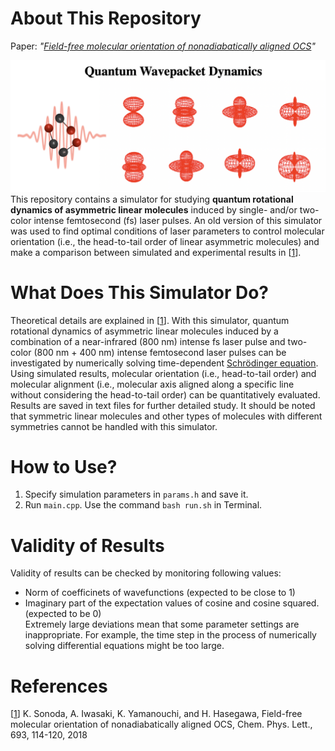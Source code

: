 # About This Repository
Paper: *"[Field-free molecular orientation of nonadiabatically aligned OCS](https://www.sciencedirect.com/science/article/abs/pii/S0009261418300095)"*

![image info](./docs/image/img.png)
This repository contains a simulator for studying **quantum rotational dynamics of asymmetric linear molecules** induced by single- and/or two-color intense femtosecond (fs) laser pulses. An old version of this simulator was used to find optimal conditions of laser parameters to control molecular orientation (i.e., the head-to-tail order of linear asymmetric molecules) and make a comparison between simulated and experimental results in [[1](https://www.sciencedirect.com/science/article/abs/pii/S0009261418300095)].

# What Does This Simulator Do?
Theoretical details are explained in [[1](https://www.sciencedirect.com/science/article/abs/pii/S0009261418300095)]. With this simulator, quantum rotational dynamics of asymmetric linear molecules induced by a combination of a near-infrared (800 nm) intense fs laser pulse and two-color (800 nm + 400 nm) intense femtosecond laser pulses can be investigated by numerically solving time-dependent [Schrödinger equation](https://en.wikipedia.org/wiki/Schrödinger_equation). Using simulated results, molecular orientation (i.e., head-to-tail order) and molecular alignment (i.e., molecular axis aligned along a specific line without considering the head-to-tail order) can be quantitatively evaluated. Results are saved in text files for further detailed study. It should be noted that symmetric linear molecules and other types of molecules with different symmetries cannot be handled with this simulator.

# How to Use?
1. Specify simulation parameters in `params.h` and save it.
2. Run `main.cpp`. Use the command `bash run.sh` in Terminal.

# Validity of Results
Validity of results can be checked by monitoring following values:
- Norm of coefficinets of wavefunctions (expected to be close to 1)
- Imaginary part of the expectation values of cosine and cosine squared. (expected to be 0)  
Extremely large deviations mean that some parameter settings are inappropriate. For example, the time step in the process of numerically solving differential equations might be too large.

# References
[[1](https://www.sciencedirect.com/science/article/abs/pii/S0009261418300095)] K. Sonoda, A. Iwasaki, K. Yamanouchi, and H. Hasegawa, Field-free molecular orientation of nonadiabatically aligned OCS, Chem. Phys. Lett., 693, 114-120, 2018
